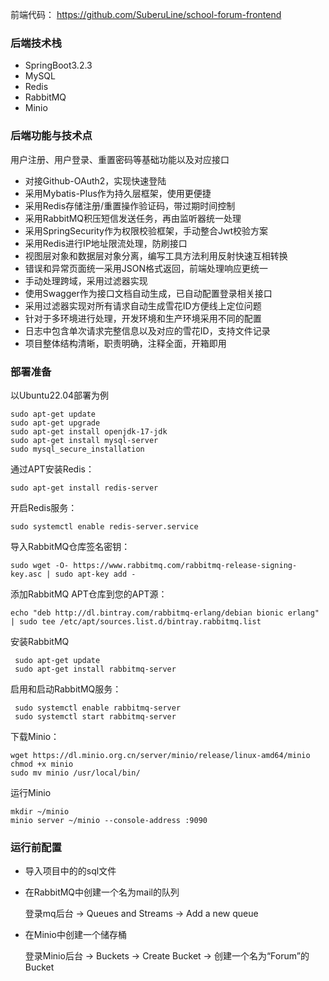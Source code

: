 前端代码： https://github.com/SuberuLine/school-forum-frontend

### 后端技术栈

- SpringBoot3.2.3
- MySQL
- Redis
- RabbitMQ
- Minio

### 后端功能与技术点

用户注册、用户登录、重置密码等基础功能以及对应接口

- 对接Github-OAuth2，实现快速登陆
- 采用Mybatis-Plus作为持久层框架，使用更便捷
- 采用Redis存储注册/重置操作验证码，带过期时间控制
- 采用RabbitMQ积压短信发送任务，再由监听器统一处理
- 采用SpringSecurity作为权限校验框架，手动整合Jwt校验方案
- 采用Redis进行IP地址限流处理，防刷接口
- 视图层对象和数据层对象分离，编写工具方法利用反射快速互相转换
- 错误和异常页面统一采用JSON格式返回，前端处理响应更统一
- 手动处理跨域，采用过滤器实现
- 使用Swagger作为接口文档自动生成，已自动配置登录相关接口
- 采用过滤器实现对所有请求自动生成雪花ID方便线上定位问题
- 针对于多环境进行处理，开发环境和生产环境采用不同的配置
- 日志中包含单次请求完整信息以及对应的雪花ID，支持文件记录
- 项目整体结构清晰，职责明确，注释全面，开箱即用

### 部署准备

以Ubuntu22.04部署为例

```shell
sudo apt-get update
sudo apt-get upgrade
sudo apt-get install openjdk-17-jdk
sudo apt-get install mysql-server
sudo mysql_secure_installation
```

通过APT安装Redis：

```shell
sudo apt-get install redis-server
```

开启Redis服务：

```shell
sudo systemctl enable redis-server.service
```

导入RabbitMQ仓库签名密钥：

```shell
sudo wget -O- https://www.rabbitmq.com/rabbitmq-release-signing-key.asc | sudo apt-key add -
```

添加RabbitMQ APT仓库到您的APT源：

```shell
echo "deb http://dl.bintray.com/rabbitmq-erlang/debian bionic erlang" | sudo tee /etc/apt/sources.list.d/bintray.rabbitmq.list
```

安装RabbitMQ

```shell
 sudo apt-get update
 sudo apt-get install rabbitmq-server
```

启用和启动RabbitMQ服务：

```shell
 sudo systemctl enable rabbitmq-server
 sudo systemctl start rabbitmq-server
```

下载Minio：

```shell
wget https://dl.minio.org.cn/server/minio/release/linux-amd64/minio
chmod +x minio
sudo mv minio /usr/local/bin/
```

运行Minio

```shell
mkdir ~/minio
minio server ~/minio --console-address :9090
```



### 运行前配置

- 导入项目中的的sql文件

- 在RabbitMQ中创建一个名为mail的队列

  登录mq后台 -> Queues and Streams -> Add a new queue

- 在Minio中创建一个储存桶

  登录Minio后台 -> Buckets -> Create Bucket -> 创建一个名为“Forum”的Bucket

  
